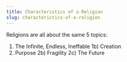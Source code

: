 ```yaml
---
title: Characteristics of a Religion
slug: characteristics-of-a-religion
---
```


Religions are all about the same 5 topics:


1) The Infinite, Endless, Ineffable
1b) Creation
2) Purpose
2b) Fragility
2c) The Future
